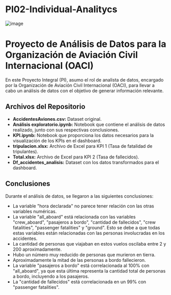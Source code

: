 # PI02-Individual-Analitycs
![image](https://github.com/vay0/PI02-Individual-Analitycs/assets/105746281/9d3c0c20-156a-4309-abb7-e7bbeabac317)

# Proyecto de Análisis de Datos para la Organización de Aviación Civil Internacional (OACI)
En este Proyecto Integral (PI), asumo el rol de analista de datos, encargado por la Organización de Aviación Civil Internacional (OACI), para llevar a cabo un análisis de datos con el objetivo de generar información relevante.

## Archivos del Repositorio

- **AccidentesAviones.csv:** Dataset original.
- **Análisis exploratorio.ipynb:** Notebook que contiene el análisis de datos realizado, junto con sus respectivas conclusiones.
- **KPI.ipynb:** Notebook que proporciona los datos necesarios para la visualización de los KPIs en el dashboard.
- **tripulacion.xlsx:** Archivo de Excel para KPI 1 (Tasa de fatalidad de tripulantes).
- **Total.xlsx:** Archivo de Excel para KPI 2 (Tasa de fallecidos).
- **Df_accidentes_analisis:** Dataset con los datos transformados para el dashboard.

## Conclusiones

Durante el análisis de datos, se llegaron a las siguientes conclusiones:

- La variable "hora declarada" no parece tener relación con las otras variables numéricas.
- La variable "all_aboard" está relacionada con las variables "crew_aboard", "pasajeros a bordo", "cantidad de fallecidos", "crew fatalities", "passenger fatalities" y "ground". Esto se debe a que todas estas variables están relacionadas con las personas involucradas en los accidentes.
- La cantidad de personas que viajaban en estos vuelos oscilaba entre 2 y 200 aproximadamente.
- Hubo un número muy reducido de personas que murieron en tierra.
- Aproximadamente la mitad de las personas a bordo fallecieron.
- La variable "pasajeros a bordo" está correlacionada al 100% con "all_aboard", ya que esta última representa la cantidad total de personas a bordo, incluyendo a los pasajeros.
- La "cantidad de fallecidos" está correlacionada en un 99% con "passenger fatalities".
